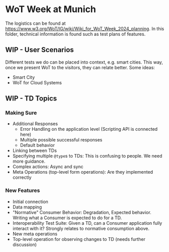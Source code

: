 # WoT Week at Munich

The logistics can be found at https://www.w3.org/WoT/IG/wiki/Wiki_for_WoT_Week_2024_planning.
In this folder, technical information is found such as test plans of features.

## WIP - User Scenarios

Different tests we do can be placed into context, e.g. smart cities. 
This way, once we present WoT to the visitors, they can relate better.
Some ideas:

* Smart City
* WoT for Cloud Systems

## WIP - TD Topics

### Making Sure

* Additional Responses
  * Error Handling on the application level (Scripting API is connected here)
  * Multiple possible successful responses
  * Default behavior
* Linking between TDs
* Specifying multiple `@type`s to TDs: This is confusing to people. We need more guidance.
* Complex actions: Async and sync
* Meta Operations (top-level form operations): Are they implemented correctly

### New Features
  
* Initial connection
* Data mapping
* "Normative" Consumer Behavior: Degradation, Expected behavior. Writing what a Consumer is expected to do for a TD.
* Interoperability Test Suite: Given a TD, can a Consumer application fully interact with it? Strongly relates to normative consumption above.
* New meta operations
* Top-level operation for observing changes to TD (needs further discussion)

